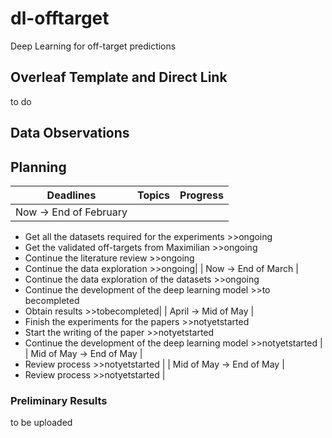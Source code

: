 # dl-offtarget

Deep Learning for off-target predictions


## Overleaf Template and Direct Link
to do 

## 

## Data Observations


## Planning 

| Deadlines     | Topics        | Progress      |
| ------------- | ------------- | ------------- |
| Now -> End of February  | 
- Get all the datasets required for the experiments >>ongoing 
- Get the validated off-targets from Maximilian >>ongoing
- Continue the literature review >>ongoing
- Continue the data exploration >>ongoing|
| Now ->  End of March | 
- Continue the data exploration of the datasets >>ongoing
- Continue the development of the deep learning model >>to becompleted
- Obtain results >>tobecompleted|
| April ->  Mid of May | 
- Finish the experiments for the papers >>notyetstarted
- Start the writing of the paper >>notyetstarted
- Continue the development of the deep learning model >>notyetstarted |
| Mid of May ->  End of May | 
- Review process >>notyetstarted |
| Mid of May ->  End of May | 
- Review process >>notyetstarted |

### Preliminary Results
to be uploaded
